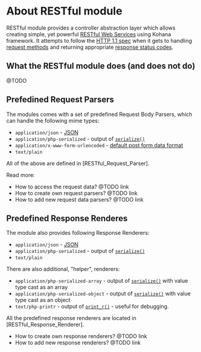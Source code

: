 # About RESTful module

RESTful module provides a controller abstraction layer which allows creating
simple, yet powerful [RESTful Web Services](http://en.wikipedia.org/wiki/Representational_state_transfer#RESTful_web_services)
using Kohana framework. It attempts to follow the [HTTP 1.1 spec](http://www.w3.org/Protocols/rfc2616/rfc2616.html)
when it gets to handling [request methods](http://www.w3.org/Protocols/rfc2616/rfc2616-sec9.html#sec9)
and returning appropriate [response status codes](http://www.w3.org/Protocols/rfc2616/rfc2616-sec10.html#sec10).


## What the RESTful module does (and does not do)

@TODO


## Prefedined Request Parsers

The modules comes with a set of predefined Request Body Parsers, which can 
handle the following mime types:

 * `application/json` - [JSON](http://www.json.org/)
 * `application/php-serialized` - output of [`serialize()`](http://php.net/serialize)
 * `application/x-www-form-urlencoded` - [default post form data format](http://www.w3.org/TR/html401/interact/forms.html#adef-enctype)
 * `text/plain`

All of the above are defined in [RESTful_Request_Parser].

Read more:

 * How to access the request data? @TODO link
 * How to create own request parsers? @TODO link
 * How to add new request data parsers? @TODO link


## Predefined Response Renderes

The module also provides following Response Renderers:

 * `application/json` - [JSON](http://www.json.org/)
 * `application/php-serialized` - output of [`serialize()`](http://php.net/serialize)
 * `text/plain`

There are also additional, "helper", renderers:

 * `application/php-serialized-array` - output of [`serialize()`](http://php.net/serialize) with value type cast as an array
 * `application/php-serialized-object` - output of [`serialize()`](http://php.net/serialize) with value type cast as an object
 * `text/php-printr` - output of [`print_r()`](http://php.net/print_r) - useful for debugging.

All the predefined response renderers are located in [RESTful_Response_Renderer].

 * How to create own response renderers? @TODO link
 * How to add new response renderers? @TODO link

